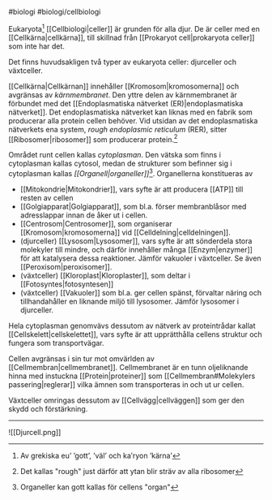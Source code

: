 #biologi #biologi/cellbiologi

Eukaryota[^1] [[Cellbiologi|celler]] är grunden för alla djur. De är celler med en [[Cellkärna|cellkärna]], till skillnad från [[Prokaryot cell|prokaryota celler]] som inte har det.

Det finns huvudsakligen två typer av eukaryota celler: djurceller och växtceller.

[[Cellkärna|Cellkärnan]] innehåller [[Kromosom|kromosomerna]] och avgränsas av *kärnmembranet*. Den yttre delen av kärnmembranet är förbundet med det [[Endoplasmatiska nätverket (ER)|endoplasmatiska nätverket]]. Det endoplasmatiska nätverket kan liknas med en fabrik som producerar alla protein cellen behöver. Vid utsidan av det endoplasmatiska nätverkets ena system, *rough endoplasmic reticulum* (RER), sitter [[Ribosomer|ribosomer]] som producerar protein.[^3]

Området runt cellen kallas *cytoplasman*. Den vätska som finns i cytoplasman kallas cytosol, medan de strukturer som befinner sig i cytoplasman kallas *[[Organell|organeller]]*[^2]. Organellerna konstitueras av
- [[Mitokondrie|Mitokondrier]], vars syfte är att producera [[ATP]] till resten av cellen
- [[Golgiapparat|Golgiapparat]], som bl.a. förser membranblåsor med adresslappar innan de åker ut i cellen.
- [[Centrosom|Centrosomer]], som organiserar [[Kromosom|kromosomerna]] vid [[Celldelning|celldelningen]].
- (djurceller) [[Lysosom|Lysosomer]], vars syfte är att sönderdela stora molekyler till mindre, och därför innehåller många [[Enzym|enzymer]] för att katalysera dessa reaktioner. Jämför vakuoler i växtceller. Se även [[Peroxisom|peroxisomer]].
- (växtceller) [[Kloroplast|Kloroplaster]], som deltar i [[Fotosyntes|fotosyntesen]]
- (växtceller) [[Vakuoler]] som bl.a. ger cellen spänst, förvaltar näring och tillhandahåller en liknande miljö till lysosomer. Jämför lysosomer i djurceller.

Hela cytoplasman genomvävs dessutom av nätverk av proteintrådar kallat [[Cellskelett|cellskelettet]], vars syfte är att upprätthålla cellens struktur och fungera som transportvägar.

Cellen avgränsas i sin tur mot omvärlden av [[Cellmembran|cellmembranet]]. Cellmembranet är en tunn oljeliknande hinna med instuckna [[Protein|proteiner]] som [[Cellmembran#Molekylers passering|reglerar]] vilka ämnen som transporteras in och ut ur cellen.

Växtceller omringas dessutom av [[Cellvägg|cellväggen]] som ger den skydd och förstärkning.

[^1]: Av grekiska eu’ ’gott’, ’väl’ och kaʹryon ’kärna’
[^2]: Organeller kan gott kallas för cellens "organ"
[^3]: Det kallas "rough" just därför att ytan blir sträv av alla ribosomer

---

![[Djurcell.png]]

